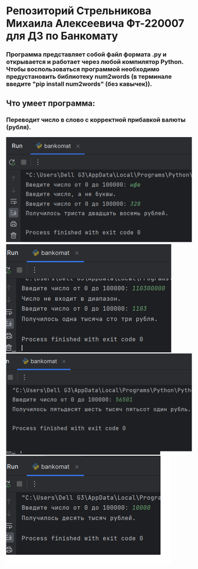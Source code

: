 # Репозиторий Стрельникова Михаила Алексеевича Фт-220007 для ДЗ по Банкомату
### Программа представляет собой файл формата .py и открывается и работает через любой компилятор Python. Чтобы воспользоваться программой необходимо предустановить библиотеку num2words (в терминале введите "pip install num2words" (без кавычек)).
## Что умеет программа:
### Переводит число в слово с корректной прибавкой валюты (рубля).
![Alt-текст](https://github.com/m3kskssssssss/bankomat/blob/main/test1.png)
![Alt-текст](https://github.com/m3kskssssssss/bankomat/blob/main/test2.png)
![Alt-текст](https://github.com/m3kskssssssss/bankomat/blob/main/test3.png)
![Alt-текст](https://github.com/m3kskssssssss/bankomat/blob/main/test4.png)
